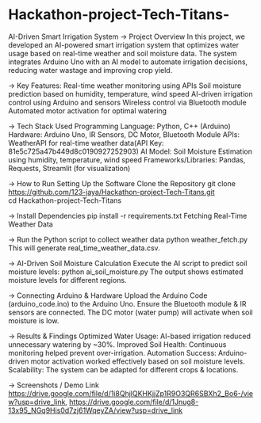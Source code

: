 # Hackathon-project-Tech-Titans-
 AI-Driven Smart Irrigation System
-> Project Overview
In this project, we developed an AI-powered smart irrigation system that optimizes water usage based on real-time weather and soil moisture data. The system integrates Arduino Uno with an AI model to automate irrigation decisions, reducing water wastage and improving crop yield.

-> Key Features:
 Real-time weather monitoring using APIs
 Soil moisture prediction based on humidity, temperature, wind speed
 AI-driven irrigation control using Arduino and sensors
 Wireless control via Bluetooth module
 Automated motor activation for optimal watering

-> Tech Stack Used
 Programming Language: Python, C++ (Arduino)
 Hardware: Arduino Uno, IR Sensors, DC Motor, Bluetooth Module
 APIs: WeatherAPI for real-time weather data(API Key: 81e5c725a47b449d8c0190927252903)
 AI Model: Soil Moisture Estimation using humidity, temperature, wind speed
 Frameworks/Libraries: Pandas, Requests, Streamlit (for visualization)

-> How to Run
 Setting Up the Software
 Clone the Repository
   git clone https://github.com/123-jaya/Hackathon-project-Tech-Titans.git  
   cd Hackathon-project-Tech-Titans
 
-> Install Dependencies
   pip install -r requirements.txt
   Fetching Real-Time Weather Data
 
-> Run the Python script to collect weather data
   python weather_fetch.py
   This will generate real_time_weather_data.csv.

-> AI-Driven Soil Moisture Calculation
   Execute the AI script to predict soil moisture levels:
   python ai_soil_moisture.py
   The output shows estimated moisture levels for different regions.

-> Connecting Arduino & Hardware
   Upload the Arduino Code (arduino_code.ino) to the Arduino Uno.
   Ensure the Bluetooth module & IR sensors are connected.
   The DC motor (water pump) will activate when soil moisture is low.

-> Results & Findings
  Optimized Water Usage: AI-based irrigation reduced unnecessary watering by ~30%.
  Improved Soil Health: Continuous monitoring helped prevent over-irrigation.
  Automation Success: Arduino-driven motor activation worked effectively based on soil moisture levels.
  Scalability: The system can be adapted for different crops & locations.

-> Screenshots / Demo Link
  https://drive.google.com/file/d/1i8QhjlQKHKjjZp1R9O3QR6SBXh2_Bo6-/view?usp=drive_link, https://drive.google.com/file/d/1Jnug8-13x95_NGq9His0d7zj61WqeyZA/view?usp=drive_link
